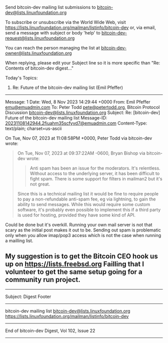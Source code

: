 Send bitcoin-dev mailing list submissions to
	bitcoin-dev@lists.linuxfoundation.org

To subscribe or unsubscribe via the World Wide Web, visit
	https://lists.linuxfoundation.org/mailman/listinfo/bitcoin-dev
or, via email, send a message with subject or body 'help' to
	bitcoin-dev-request@lists.linuxfoundation.org

You can reach the person managing the list at
	bitcoin-dev-owner@lists.linuxfoundation.org

When replying, please edit your Subject line so it is more specific
than "Re: Contents of bitcoin-dev digest..."


Today's Topics:

   1. Re: Future of the bitcoin-dev mailing list (Emil Pfeffer)


----------------------------------------------------------------------

Message: 1
Date: Wed, 8 Nov 2023 14:29:44 +0000
From: Emil Pfeffer <emu@emuadmin.com>
To: Peter Todd <pete@petertodd.org>, Bitcoin Protocol Discussion
	<bitcoin-dev@lists.linuxfoundation.org>
Subject: Re: [bitcoin-dev] Future of the bitcoin-dev mailing list
Message-ID: <20231108142944.2fiuahm35scfyvd7@emuadmin.com>
Content-Type: text/plain; charset=us-ascii

On Tue, Nov 07, 2023 at 11:08:58PM +0000, Peter Todd via bitcoin-dev wrote:
> On Tue, Nov 07, 2023 at 09:37:22AM -0600, Bryan Bishop via bitcoin-dev wrote:
> > Anti spam has been an issue for the moderators. It's relentless. Without
> > access to the underlying server, it has been difficult to fight spam. There
> > is some support for filters in mailman2 but it's not great.
> 
> Since this is a technical mailing list it would be fine to require people to
> pay a non-refundable anti-spam fee, eg via lightning, to gain the ability to
> send messages. While this would require some custom software, it's probably
> even possible to implement this if a third party is used for hosting, provided
> they have some kind of API.
> 

Could be done but it's overkill.
Running your own mail server is not that scary as the initial post makes it out
to be. Sending out spam is problematic only when you allow imap/pop3 access
which is not the case when running a mailling list.

My suggestion is to get the Bitcoin CEO hook us up on https://lists.freebsd.org
Failling that I volunteer to get the same setup going for a community run
project.
-- 


------------------------------

Subject: Digest Footer

_______________________________________________
bitcoin-dev mailing list
bitcoin-dev@lists.linuxfoundation.org
https://lists.linuxfoundation.org/mailman/listinfo/bitcoin-dev


------------------------------

End of bitcoin-dev Digest, Vol 102, Issue 22
********************************************
